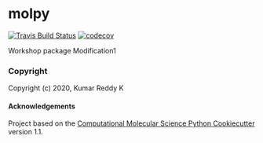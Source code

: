 molpy
==============================
[//]: # (Badges)
[![Travis Build Status](https://travis-ci.com/REPLACE_WITH_OWNER_ACCOUNT/molpy.svg?branch=master)](https://travis-ci.com/REPLACE_WITH_OWNER_ACCOUNT/molpy)
[![codecov](https://codecov.io/gh/REPLACE_WITH_OWNER_ACCOUNT/molpy/branch/master/graph/badge.svg)](https://codecov.io/gh/REPLACE_WITH_OWNER_ACCOUNT/molpy/branch/master)

Workshop package
Modification1
### Copyright

Copyright (c) 2020, Kumar Reddy K


#### Acknowledgements
 
Project based on the 
[Computational Molecular Science Python Cookiecutter](https://github.com/molssi/cookiecutter-cms) version 1.1.
